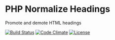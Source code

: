# PHP Normalize Headings
Promote and demote HTML headings

[![Build Status](https://travis-ci.org/vikpe/php-normalize-headings.svg?branch=master)](https://travis-ci.org/vikpe/php-normalize-headings)
[![Code Climate](https://codeclimate.com/github/vikpe/php-normalize-headings/badges/gpa.svg)](https://codeclimate.com/github/vikpe/php-normalize-headings)
[![License](https://poser.pugx.org/vikpe/php-normalize-headings/license)](https://packagist.org/packages/vikpe/php-normalize-headings)
